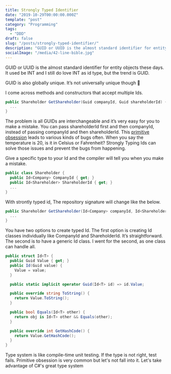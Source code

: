 ```yaml
---
title: Strongly Typed Identifier
date: "2019-10-29T00:00:00.000Z"
template: "post"
category: "Programming"
tags: 
  - "DDD"
draft: false
slug: "/posts/strongly-typed-identifier/"
description: "GUID or UUID is the almost standard identifier for entity objects these days. It used be INT and I still do love INT as id type, but the trend is GUID"
socialImage: "/media/42-line-bible.jpg"
---
```


GUID or UUID is the almost standard identifier for entity objects these days. It used be INT and I still do love INT as id type, but the trend is GUID.

GUID is also globally unique. It’s not universally unique though 🙂

I come across methods and constructors that accept multiple Ids.

```csharp
public Shareholder GetShareholder(Guid companyId, Guid shareholderId) {
  ...
}
```

The problem is all GUIDs are interchangeable and it’s very easy for you to make a mistake. You can pass shareholderId first and then companyId, instead of passing companyId and then shareholderId. This [primitive obsession](https://medium.com/@arpitjain.iec/primitive-obsession-code-smell-that-hurt-people-the-most-5cbdd70496e9) leads to various kinds of bugs often. When you say the temperature is 20, is it in Celsius or Fahrenheit? Strongly Typing Ids can solve those issues and prevent the bugs from happening.

Give a specific type to your Id and the compiler will tell you when you make a mistake.

```csharp
public class Shareholder {
  public Id<Company> CompanyId { get; }
  public Id<Shareholder> ShareholderId { get; }
  ...
}
```

With strontly typed id, The repository signature will change like the below.

```csharp
public Shareholder GetShareholder(Id<Company> companyId, Id<Shareholder> shareholderId) {
  ...
}
```

You have two options to create typed Id. The first option is creating Id classes individually like CompanyId and ShareholderId. It’s straightforward. The second is to have a generic Id<T> class. I went for the second, as one class can handle all.

```csharp
public struct Id<T> {
  public Guid Value { get; }
  public Id(Guid value) {
    Value = value;
  }

  public static implicit operator Guid(Id<T> id) => id.Value;

  public override string ToString() {
    return Value.ToString();
  }

  public bool Equals(Id<T> other) {
    return obj is Id<T> other && Equals(other);
  }

  public override int GetHashCode() {
    return Value.GetHashCode();
  }
}
```
  
Type system is like compile-time unit testing. If the type is not right, test fails. Primitive obsession is very common but let's not fall into it. Let's take advantage of C#'s great type system
